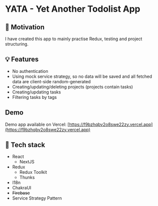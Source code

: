 # YATA - Yet Another Todolist App

## 🎯 Motivation
I have created this app to mainly practise Redux, testing and project structuring.

## 💡 Features
- No authentication
- Using mock service strategy, so no data will be saved and all fetched data are client-side random-generated
- Creating/updating/deleting projects (projects contain tasks)
- Creating/updating tasks
- Filtering tasks by tags

## Demo
Demo app available on Vercel: [https://f9bzhqbv2o8swe22zy.vercel.app](https://f9bzhqbv2o8swe22zy.vercel.app)

## 🚀 Tech stack
- React
	- NextJS
- Redux
	- Redux Toolkit
	- Thunks
- I18n
- ChakraUI
- ~~Firebase~~
- Service Strategy Pattern
